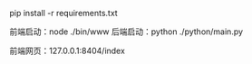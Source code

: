 

pip install -r requirements.txt

前端启动：node ./bin/www
后端启动：python ./python/main.py

前端网页：127.0.0.1:8404/index
